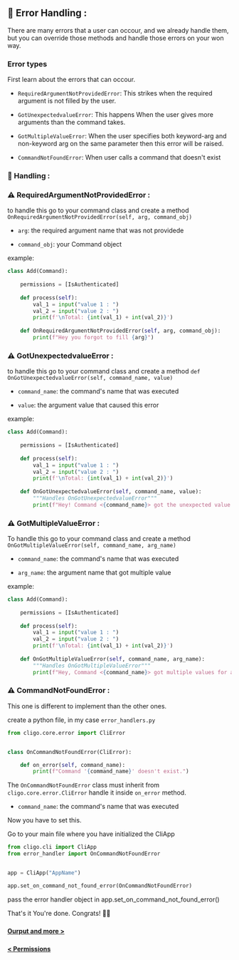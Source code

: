 ## 🥓 Error Handling :

There are many errors that a user can occour, and we already handle them, but
you can override those methods and handle those errors on your won way.


### Error types
First learn about the errors that can occour.

* `RequiredArgumentNotProvidedError`: This strikes when the required argument is not filled
by the user.
  

* `GotUnexpectedvalueError`: This happens When the user gives more arguments than the command takes.


* `GotMultipleValueError`: When the user specifies both keyword-arg and non-keyword arg on the same parameter then this
error will be raised.

  
* `CommandNotFoundError`: When user calls a command that doesn't exist

  ###
### 🚥 Handling :

### ⚠ RequiredArgumentNotProvidedError : 

to handle this go to your command class and create a method `OnRequiredArgumentNotProvidedError(self, arg, command_obj)`
* `arg`: the required argument name that was not providede
  

* `command_obj`: your Command object

example: 
```python
class Add(Command):
    
    permissions = [IsAuthenticated]
    
    def process(self):
        val_1 = input("value 1 : ")
        val_2 = input("value 2 : ")
        print(f'\nTotal: {int(val_1) + int(val_2)}')
    
    def OnRequiredArgumentNotProvidedError(self, arg, command_obj):
        print(f"Hey you forgot to fill {arg}")
```

###
### ⚠ GotUnexpectedvalueError :

to handle this go to your command class and create a method `def OnGotUnexpectedvalueError(self, command_name, value)`
* `command_name`: the command's name that was executed
  

* `value`: the argument value that caused this error

example: 
```python
class Add(Command):
    
    permissions = [IsAuthenticated]
    
    def process(self):
        val_1 = input("value 1 : ")
        val_2 = input("value 2 : ")
        print(f'\nTotal: {int(val_1) + int(val_2)}')
    
    def OnGotUnexpectedvalueError(self, command_name, value):
        """Handles OnGotUnexpectedvalueError"""
        print(f"Hey! Command <{command_name}> got the unexpected value '{value}'")
```


### ⚠ GotMultipleValueError :
To handle this go to your command class and create a method `OnGotMultipleValueError(self, command_name, arg_name)`
* `command_name`:  the command's name that was executed
  

* `arg_name`: the argument name that got multiple value

example: 
```python
class Add(Command):
    
    permissions = [IsAuthenticated]
    
    def process(self):
        val_1 = input("value 1 : ")
        val_2 = input("value 2 : ")
        print(f'\nTotal: {int(val_1) + int(val_2)}')
    
    def OnGotMultipleValueError(self, command_name, arg_name):
        """Handles OnGotMultipleValueError"""
        print(f"Hey, Command <{command_name}> got multiple values for argument '{arg_name}'")
```


### ⚠ CommandNotFoundError :
This one is different to implement than the other ones.

create a python file, in my case `error_handlers.py`

```python
from cligo.core.error import CliError


class OnCommandNotFoundError(CliError):

    def on_error(self, command_name):
        print(f"Command '{command_name}' doesn't exist.")
```

The `OnCommandNotFoundError` class must inherit from `cligo.core.error.CliError`
handle it inside `on_error` method. 
* `command_name`: the command's name that was executed

Now you have to set this.

Go to your main file where you have initialized the CliApp
```python
from cligo.cli import CliApp
from error_handler import OnCommandNotFoundError


app = CliApp("AppName")

app.set_on_command_not_found_error(OnCommandNotFoundError)
```
pass the error handler object in app.set_on_command_not_found_error()

That's it You're done. Congrats! 🥳🎉

###

[<b> Ourput and more > </b>](8.Output&More.md)

###

[<b> < Permissions </b>](6.Permissions.md)
